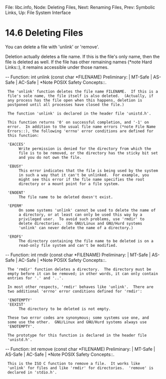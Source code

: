 File: libc.info,  Node: Deleting Files,  Next: Renaming Files,  Prev: Symbolic Links,  Up: File System Interface

14.6 Deleting Files
===================

You can delete a file with 'unlink' or 'remove'.

   Deletion actually deletes a file name.  If this is the file's only
name, then the file is deleted as well.  If the file has other remaining
names (*note Hard Links::), it remains accessible under those names.

 -- Function: int unlink (const char *FILENAME)
     Preliminary: | MT-Safe | AS-Safe | AC-Safe | *Note POSIX Safety
     Concepts::.

     The 'unlink' function deletes the file name FILENAME.  If this is a
     file's sole name, the file itself is also deleted.  (Actually, if
     any process has the file open when this happens, deletion is
     postponed until all processes have closed the file.)

     The function 'unlink' is declared in the header file 'unistd.h'.

     This function returns '0' on successful completion, and '-1' on
     error.  In addition to the usual file name errors (*note File Name
     Errors::), the following 'errno' error conditions are defined for
     this function:

     'EACCES'
          Write permission is denied for the directory from which the
          file is to be removed, or the directory has the sticky bit set
          and you do not own the file.

     'EBUSY'
          This error indicates that the file is being used by the system
          in such a way that it can't be unlinked.  For example, you
          might see this error if the file name specifies the root
          directory or a mount point for a file system.

     'ENOENT'
          The file name to be deleted doesn't exist.

     'EPERM'
          On some systems 'unlink' cannot be used to delete the name of
          a directory, or at least can only be used this way by a
          privileged user.  To avoid such problems, use 'rmdir' to
          delete directories.  (On GNU/Linux and GNU/Hurd systems
          'unlink' can never delete the name of a directory.)

     'EROFS'
          The directory containing the file name to be deleted is on a
          read-only file system and can't be modified.

 -- Function: int rmdir (const char *FILENAME)
     Preliminary: | MT-Safe | AS-Safe | AC-Safe | *Note POSIX Safety
     Concepts::.

     The 'rmdir' function deletes a directory.  The directory must be
     empty before it can be removed; in other words, it can only contain
     entries for '.' and '..'.

     In most other respects, 'rmdir' behaves like 'unlink'.  There are
     two additional 'errno' error conditions defined for 'rmdir':

     'ENOTEMPTY'
     'EEXIST'
          The directory to be deleted is not empty.

     These two error codes are synonymous; some systems use one, and
     some use the other.  GNU/Linux and GNU/Hurd systems always use
     'ENOTEMPTY'.

     The prototype for this function is declared in the header file
     'unistd.h'.

 -- Function: int remove (const char *FILENAME)
     Preliminary: | MT-Safe | AS-Safe | AC-Safe | *Note POSIX Safety
     Concepts::.

     This is the ISO C function to remove a file.  It works like
     'unlink' for files and like 'rmdir' for directories.  'remove' is
     declared in 'stdio.h'.

